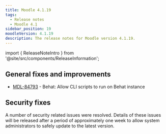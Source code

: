 ```yaml
---
title: Moodle 4.1.19
tags:
  - Release notes
  - Moodle 4.1
sidebar_position: 19
moodleVersion: 4.1.19
description: The release notes for Moodle version 4.1.19.
---
```


import { ReleaseNoteIntro } from '@site/src/components/ReleaseInformation';

<ReleaseNoteIntro releaseName={frontMatter.moodleVersion} />

## General fixes and improvements
<!-- cspell:disable -->
- [MDL-84793](https://tracker.moodle.org/browse/MDL-84793) - Behat: Allow CLI scripts to run on Behat instance
<!-- cspell:enable -->

## Security fixes

A number of security related issues were resolved. Details of these issues will be released after a period of approximately one week to allow system administrators to safely update to the latest version.

